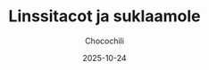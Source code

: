 ---
title: "Linssitacot ja suklaamole"
image: "https://vegaanibotti.lauravuo.me/2025/10/2025-10-24_small.png"
date: 2025-10-24
receipt_url: "https://chocochili.net/2013/10/linssitacot-ja-suklaamole/"
author: "Chocochili"
---